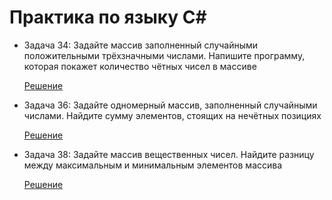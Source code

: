 # Практика по языку C#

* Задача 34: Задайте массив заполненный случайными положительными трёхзначными числами. Напишите программу, которая покажет количество чётных чисел в массиве
  
  [Решение](Kolich_chetn_element_massiva/Program.cs) 

* Задача 36: Задайте одномерный массив, заполненный случайными числами. Найдите сумму элементов, стоящих на нечётных позициях
  
  [Решение](Sum_elem_na_nechet_pozic/Program.cs)

* Задача 38: Задайте массив вещественных чисел. Найдите разницу между максимальным и минимальным элементов массива

  [Решение](Diff_max_i_min_elemet_massiva/Program.cs)
